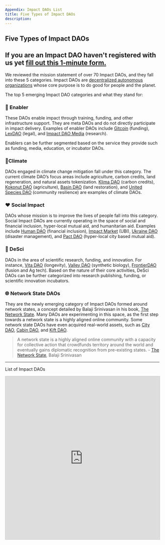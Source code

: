 ```yaml
---
Appendix: Impact DAOs List
title: Five Types of Impact DAOs
description: 
---
```


## Five Types of Impact DAOs


If you are an Impact DAO haven't registered with us yet [fill out this 1-minute form.](https://docs.google.com/forms/d/e/1FAIpQLSfy5kyXh_HddBkWmXJt3XhQ454f5lCCGPc8LHeHyodmhVa7xg/viewform?usp=sf_link)
----------

We reviewed the mission statement of over 70 Impact DAOs, and they fall into these 5 categories. Impact DAOs are [decentralized autonomous organizations](https://impactdaos.xyz/posts/2-what-is-a-dao) whose core purpose is to do good for people and the planet.

The top 5 emerging Impact DAO categories and what they stand for:

### **🚀 Enabler**

These DAOs enable impact through training, funding, and other infrastructure support. They are meta DAOs and do not directly participate in impact delivery. Examples of enabler DAOs include [Gitcoin](https://twitter.com/gitcoin) (funding), [LexDAO](https://twitter.com/lex_DAO) (legal), and [Impact DAO Media](https://twitter.com/impactdaos) (research).

Enablers can be further segmented based on the service they provide such as funding, media, education, or incubator DAOs.

### **🌱Climate**

DAOs engaged in climate change mitigation fall under this category. The current climate DAO’s focus areas include agriculture, carbon credits, land regeneration, and natural assets tokenization. [Klima DAO](https://twitter.com/KlimaDAO) (carbon credits), [Kokonut DAO](https://twitter.com/KokonutNetwork) (agriculture), [Basin DAO](https://twitter.com/basinDAO) (land restoration), and [United Species DAO](https://twitter.com/United_Species) (community resilience) are examples of climate DAOs.

### **❤️ Social Impact**

DAOs whose mission is to improve the lives of people fall into this category. Social Impact DAOs are currently operating in the space of social and financial inclusion, hyper-local mutual aid, and humanitarian aid. Examples include [Human DAO](https://twitter.com/humanDAO) (financial inclusion), [Impact Market](https://twitter.com/impactMarket_) (UBI), [Ukraine DAO](https://twitter.com/Ukraine_DAO) (disaster management), and [Pact DAO](https://twitter.com/pactDAO) (hyper-local city based mutual aid).

### **🧬 DeSci**

DAOs in the area of scientific research, funding, and innovation. For instance, [Vita DAO](https://twitter.com/vita_dao) (longevity), [Valley DAO](https://twitter.com/valley_dao) (synthetic biology), [FrontierDAO](https://twitter.com/FrontierDAO) (fusion and Ag tech). Based on the nature of their core activities, DeSci DAOs can be further categorized into research publishing, funding, or scientific innovation incubators.

### **🌐 Network State DAOs**

They are the newly emerging category of Impact DAOs formed around network states, a concept detailed by Balaji Srinivasan in his book, [The Network State](https://thenetworkstate.com/). Many DAOs are experimenting in this space, as the first step towards a network state is a highly aligned online community. Some network state DAOs have even acquired real-world assets, such as [City DAO](https://twitter.com/CityDAO), [Cabin DAO](https://twitter.com/creatorcabins), and [Kift DAO](https://twitter.com/kiftlife).

> A network state is a highly aligned online community with a capacity for collective action that crowdfunds territory around the world and eventually gains diplomatic recognition from pre-existing states. - [The Network State](https://thenetworkstate.com/), Balaji Srinivasan

----------

List of Impact DAOs 

<iframe class="airtable-embed" src="https://airtable.com/embed/shryfZA8PIWQZkFvk?backgroundColor=red" frameborder="0" onmousewheel="" width="100%" height="533" style="background: transparent; border: 1px solid #ccc;"></iframe>
